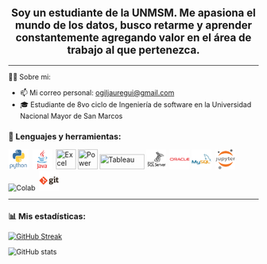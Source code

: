 <div id="header" align="center">
  <h2 align="center">Soy un estudiante de la UNMSM. Me apasiona el mundo de los datos, busco retarme y aprender constantemente agregando valor en el área de trabajo al que pertenezca.</h2>
</div>

---

👨‍💻 Sobre mi:
- 📫 Mi correo personal: ogiljauregui@gmail.com
- 🎓 Estudiante de 8vo ciclo de Ingeniería de software en la Universidad Nacional Mayor de San Marcos

<div align="left">
    <h3>🔨 Lenguajes y herramientas:</h3>
    <div>
        <img src="https://github.com/devicons/devicon/blob/master/icons/python/python-original-wordmark.svg" title="Python" alt="Python" width="40" height="40"/>&nbsp;
        <img src="https://github.com/devicons/devicon/blob/master/icons/java/java-original-wordmark.svg" title="Java" alt="Java" width="40" height="40"/>&nbsp;
        <img src="https://github.com/sempostma/office365-icons/blob/master/svg/excel.svg" title="Excel" **alt="Excel" width="40" height="40"/>
        <img src="https://upload.wikimedia.org/wikipedia/commons/thumb/c/cf/New_Power_BI_Logo.svg/2048px-New_Power_BI_Logo.svg.png" title="Power BI" **alt="Power BI"           width="40" height="40"/>
        <img src="https://upload.wikimedia.org/wikipedia/ru/thumb/0/06/Tableau_logo.svg/2560px-Tableau_logo.svg.png" title="Tableau" **alt="Tableau" width="90" height="30"/>
        <img src="https://github.com/devicons/devicon/blob/master/icons/microsoftsqlserver/microsoftsqlserver-plain-wordmark.svg" title="sql-server" alt="sql-server"           width="40" height="40"/>&nbsp;
        <img src="https://github.com/devicons/devicon/blob/master/icons/oracle/oracle-original.svg" title="Oracle" **alt="Oracle" width="40" height="40"/>
        <img src="https://github.com/devicons/devicon/blob/master/icons/mysql/mysql-original-wordmark.svg" title="MySQL"  alt="MySQL" width="40" height="40"/>&nbsp;
        <img src="https://github.com/devicons/devicon/blob/master/icons/jupyter/jupyter-original-wordmark.svg" title="Jupyter" **alt="Jupyter" width="40" height="40"/>
        <img src="https://upload.wikimedia.org/wikipedia/commons/thumb/d/d0/Google_Colaboratory_SVG_Logo.svg/1200px-Google_Colaboratory_SVG_Logo.svg.png" title="Colab"         alt="Colab" width="60" height="40"/>&nbsp;    
        <img src="https://github.com/devicons/devicon/blob/master/icons/git/git-original-wordmark.svg" title="Git" **alt="Git" width="40" height="40"/>
  </div>
        
</div>

---


### 📊 Mis estadísticas:

[![GitHub Streak](http://github-readme-streak-stats.herokuapp.com?user=orlando2400&theme=onedark)](https://git.io/streak-stats)

![GitHub stats](https://github-readme-stats.vercel.app/api?username=orlando2400&show_icons=true&theme=radical)
